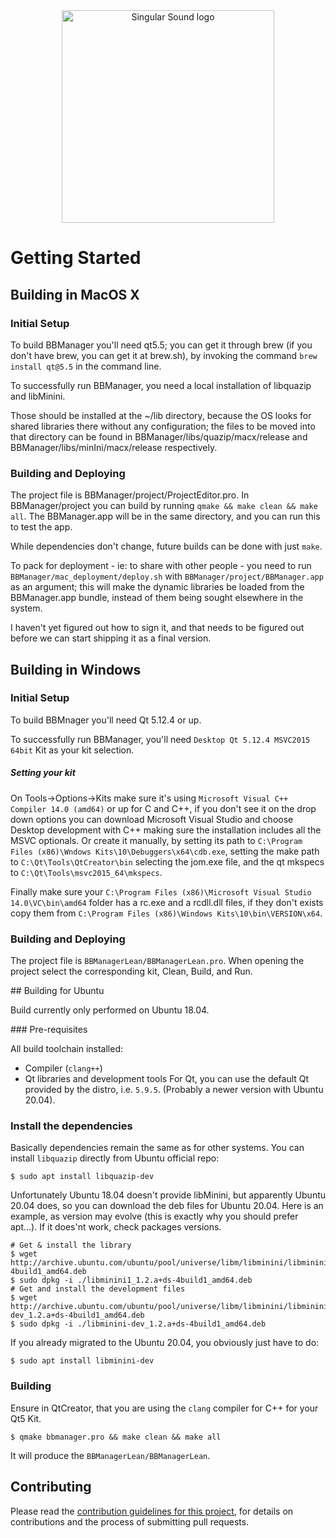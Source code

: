 <div align="center">
  <a href="https://singularsound.com/">
    <img src="https://singularsound.com/wp-content/uploads/elementor/thumbs/SS_LOGO_LONGFORM_BLACK-01-e1531153161400-oicxykd903bhj4hochumz1mu5i906qdtgawzvp5xxc.png" alt="Singular Sound logo" width="340"/>
  </a>
</div>

# Getting Started

## Building in MacOS X

### Initial Setup
To build BBManager you'll need qt5.5; you can get it through brew (if you don't have brew, you can get it at brew.sh), by invoking the command `brew install qt@5.5` in the command line.

To successfully run BBManager, you need a local installation of libquazip and libMinini.

Those should be installed at the ~/lib directory, because the OS looks for shared libraries there without any configuration; the files to be moved into that directory can be found in BBManager/libs/quazip/macx/release and BBManager/libs/minIni/macx/release respectively.

### Building and Deploying
The project file is BBManager/project/ProjectEditor.pro. In BBManager/project you can build by running `qmake && make clean && make all`. The BBManager.app will be in the same directory, and you can run this to test the app.

While dependencies don't change, future builds can be done with just `make`.

To pack for deployment - ie: to share with other people - you need to run `BBManager/mac_deployment/deploy.sh` with `BBManager/project/BBManager.app` as an argument; this will make the dynamic libraries be loaded from the BBManager.app bundle, instead of them being sought elsewhere in the system.

I haven't yet figured out how to sign it, and that needs to be figured out before we can start shipping it as a final version.

## Building in Windows

### Initial Setup
To build BBMnager you'll need Qt 5.12.4 or up.

To successfully run BBManager, you'll need `Desktop Qt 5.12.4 MSVC2015 64bit` Kit as your kit selection. 

##### Setting your kit
On Tools->Options->Kits make sure it's using `Microsoft Visual C++ Compiler 14.0 (amd64)` or up for C and C++, if you don't see it on the drop down options you can download Microsoft Visual Studio and choose Desktop development with C++ making sure the installation includes all the MSVC optionals. Or create it manually, by setting its path to  `C:\Program Files (x86)\Wndows Kits\10\Debuggers\x64\cdb.exe`, setting the make path to `C:\Qt\Tools\QtCreator\bin` selecting the jom.exe file, and the qt mkspecs to `C:\Qt\Tools\msvc2015_64\mkspecs`. 

Finally make sure your `C:\Program Files (x86)\Microsoft Visual Studio 14.0\VC\bin\amd64` folder has a rc.exe and a rcdll.dll files, if they don't exists copy them from `C:\Program Files (x86)\Windows Kits\10\bin\VERSION\x64`.

### Building and Deploying
The project file is `BBManagerLean/BBManagerLean.pro`. When opening the project select the corresponding kit, Clean, Build, and Run.


## Building for Ubuntu

Build currently only performed on Ubuntu 18.04.

### Pre-requisites

All build toolchain installed:
* Compiler (`clang++`)
* Qt libraries and development tools  For Qt, you can use the default Qt provided by the distro, i.e. `5.9.5`. (Probably a newer version with Ubuntu 20.04).

### Install the dependencies

Basically dependencies remain the same as for other systems.
You can install `libquazip` directly from Ubuntu official repo:

    $ sudo apt install libquazip-dev

Unfortunately Ubuntu 18.04 doesn't provide libMinini, but apparently Ubuntu 20.04 does, so you can download the deb files for Ubuntu 20.04. Here is an example, as version may evolve (this is exactly why you should prefer apt...). If it does'nt work, check packages versions.

```shell
# Get & install the library
$ wget http://archive.ubuntu.com/ubuntu/pool/universe/libm/libminini/libminini1_1.2.a+ds-4build1_amd64.deb
$ sudo dpkg -i ./libminini1_1.2.a+ds-4build1_amd64.deb
# Get and install the development files
$ wget http://archive.ubuntu.com/ubuntu/pool/universe/libm/libminini/libminini-dev_1.2.a+ds-4build1_amd64.deb
$ sudo dpkg -i ./libminini-dev_1.2.a+ds-4build1_amd64.deb
```

If you already migrated to the Ubuntu 20.04, you obviously just have to do:

    $ sudo apt install libminini-dev

### Building

Ensure in QtCreator, that you are using the `clang` compiler for C++ for your Qt5 Kit.

    $ qmake bbmanager.pro && make clean && make all

It will produce the `BBManagerLean/BBManagerLean`.

## Contributing

Please read the [contribution guidelines for this project](CONTRIBUTING.md), for details on contributions and the process of submitting pull requests.
